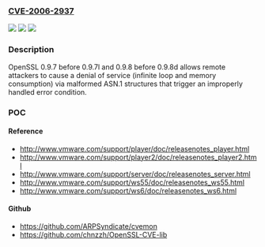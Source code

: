 ### [CVE-2006-2937](https://cve.mitre.org/cgi-bin/cvename.cgi?name=CVE-2006-2937)
![](https://img.shields.io/static/v1?label=Product&message=n%2Fa&color=blue)
![](https://img.shields.io/static/v1?label=Version&message=%3D%20n%2Fa%20&color=brighgreen)
![](https://img.shields.io/static/v1?label=Vulnerability&message=n%2Fa&color=brighgreen)

### Description

OpenSSL 0.9.7 before 0.9.7l and 0.9.8 before 0.9.8d allows remote attackers to cause a denial of service (infinite loop and memory consumption) via malformed ASN.1 structures that trigger an improperly handled error condition.

### POC

#### Reference
- http://www.vmware.com/support/player/doc/releasenotes_player.html
- http://www.vmware.com/support/player2/doc/releasenotes_player2.html
- http://www.vmware.com/support/server/doc/releasenotes_server.html
- http://www.vmware.com/support/ws55/doc/releasenotes_ws55.html
- http://www.vmware.com/support/ws6/doc/releasenotes_ws6.html

#### Github
- https://github.com/ARPSyndicate/cvemon
- https://github.com/chnzzh/OpenSSL-CVE-lib

